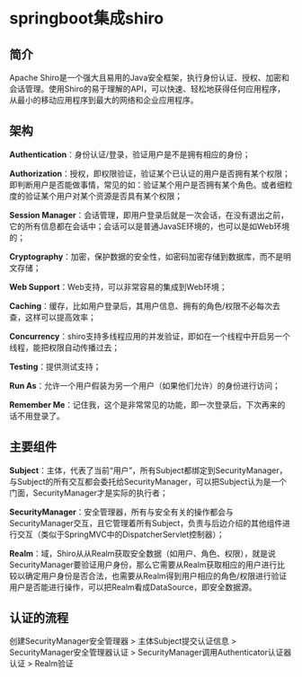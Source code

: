 # springboot集成shiro
## 简介
Apache Shiro是一个强大且易用的Java安全框架，执行身份认证、授权、加密和会话管理。使用Shiro的易于理解的API，可以快速、轻松地获得任何应用程序，从最小的移动应用程序到最大的网络和企业应用程序。
## 架构
**Authentication**：身份认证/登录，验证用户是不是拥有相应的身份；<br>

**Authorization**：授权，即权限验证，验证某个已认证的用户是否拥有某个权限；即判断用户是否能做事情，常见的如：验证某个用户是否拥有某个角色。或者细粒度的验证某个用户对某个资源是否具有某个权限；<br>

**Session Manager**：会话管理，即用户登录后就是一次会话，在没有退出之前，它的所有信息都在会话中；会话可以是普通JavaSE环境的，也可以是如Web环境的；<br>

**Cryptography**：加密，保护数据的安全性，如密码加密存储到数据库，而不是明文存储；<br>

**Web Support**：Web支持，可以非常容易的集成到Web环境；<br>

**Caching**：缓存，比如用户登录后，其用户信息、拥有的角色/权限不必每次去查，这样可以提高效率；<br>

**Concurrency**：shiro支持多线程应用的并发验证，即如在一个线程中开启另一个线程，能把权限自动传播过去；<br>

**Testing**：提供测试支持；<br>

**Run As**：允许一个用户假装为另一个用户（如果他们允许）的身份进行访问；<br>

**Remember Me**：记住我，这个是非常常见的功能，即一次登录后，下次再来的话不用登录了。

## 主要组件
**Subject**：主体，代表了当前“用户”，所有Subject都绑定到SecurityManager，与Subject的所有交互都会委托给SecurityManager，可以把Subject认为是一个门面，SecurityManager才是实际的执行者；

**SecurityManager**：安全管理器，所有与安全有关的操作都会与SecurityManager交互，且它管理着所有Subject，负责与后边介绍的其他组件进行交互（类似于SpringMVC中的DispatcherServlet控制器）；

**Realm**：域，Shiro从从Realm获取安全数据（如用户、角色、权限），就是说SecurityManager要验证用户身份，那么它需要从Realm获取相应的用户进行比较以确定用户身份是否合法，也需要从Realm得到用户相应的角色/权限进行验证用户是否能进行操作，可以把Realm看成DataSource，即安全数据源。

## 认证的流程
创建SecurityManager安全管理器 > 主体Subject提交认证信息 > SecurityManager安全管理器认证 > SecurityManager调用Authenticator认证器认证 > Realm验证
